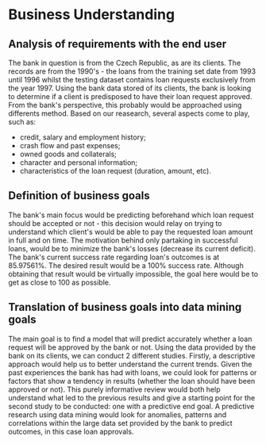 # Business Understanding

## Analysis of requirements with the end user
The bank in question is from the Czech Republic, as are its clients. The records are from the 1990's - the loans from the training set date from 1993 until 1996 whilst the testing dataset contains loan requests exclusively from the year 1997.
Using the bank data stored of its clients, the bank is looking to determine if a client is predisposed to have their loan request approved. From the bank's perspective, this probably would be approached using differents method. Based on our reasearch, several aspects come to play, such as: 
- credit, salary and employment history;
- crash flow and past expenses;
- owned goods and collaterals;
- character and personal information;
- characteristics of the loan request (duration, amount, etc).

## Definition of business goals
The bank's main focus would be predicting beforehand which loan request should be accepted or not - this decision would relay on trying to understand which client's would be able to pay the requested loan amount in full and on time. The motivation behind only partaking in successful loans, would be to minimize the bank's losses (decrease its current deficit). The bank's current success rate regarding loan's outcomes is at 85.97561%. The desired result would be a 100% success rate. Although obtaining that result would be virtually impossible, the goal here would be to get as close to 100 as possible.


## Translation of business goals into data mining goals

The main goal is to find a model that will predict accurately whether a loan request will be approved by the bank or not. Using the data provided by the bank on its clients, we can conduct 2 different studies. Firstly, a descriptive approach would help us to better understand the current trends. Given the past experiences the bank has had with loans, we could look for patterns or factors that show a tendency in results (whether the loan should have been approved or not). This purely informative review would both help understand what led to the previous results and give a starting point for the second study to be conducted: one with a predictive end goal. A predictive research using data mining would look for anomalies, patterns and correlations within the large data set provided by the bank to predict outcomes, in this case loan approvals.
